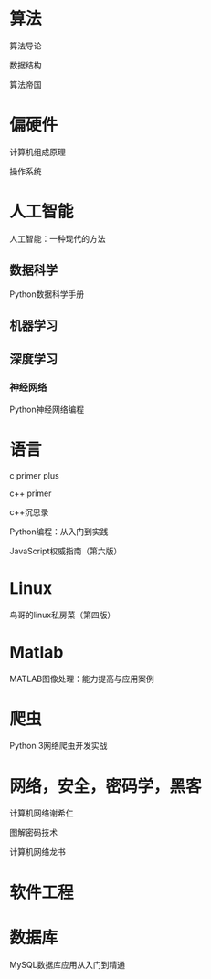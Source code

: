 # 算法

算法导论

数据结构

算法帝国





# 偏硬件

计算机组成原理

操作系统



# 人工智能

人工智能：一种现代的方法

## 数据科学

Python数据科学手册



## 机器学习



## 深度学习

### 神经网络

Python神经网络编程



# 语言

c primer plus

c++ primer

c++沉思录

Python编程：从入门到实践

JavaScript权威指南（第六版）





# Linux

鸟哥的linux私房菜（第四版）



# Matlab

MATLAB图像处理：能力提高与应用案例



# 爬虫

Python 3网络爬虫开发实战



# 网络，安全，密码学，黑客

计算机网络谢希仁

图解密码技术

计算机网络龙书





# 软件工程



# 数据库

MySQL数据库应用从入门到精通

